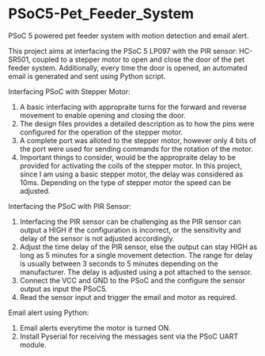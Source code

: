 # PSoC5-Pet_Feeder_System
PSoC 5 powered pet feeder system with motion detection and email alert.


This project aims at interfacing the PSoC 5 LP097 with the PIR sensor: HC-SR501, coupled to a stepper motor to open and close the door of the pet feeder system. Additionally, every time the door is opened, an automated email is generated and sent using Python script.

Interfacing PSoC with Stepper Motor: 
1. A basic interfacing with appropraite turns for the forward and reverse movement to enable opening and closing the door.
2. The design files provides a detailed description as to how the pins were configured for the operation of the stepper motor.
3. A complete port was alloted to the stepper motor, however only 4 bits of the port were used for sending commands for the rotation of the motor.
4. Important things to consider, would be the appropraite delay to be provided for activating the coils of the stepper motor. In this project, since I am using a basic stepper motor, the delay was considered as 10ms. Depending on the type of stepper motor the speed can be adjusted.


Interfacing the PSoC with PIR Sensor:
1. Interfacing the PIR sensor can be challenging as the PIR sensor can output a HIGH if the configuration is incorrect, or the sensitivity and delay of the sensor is not adjusted accordingly.
2. Adjust the time delay of the PIR sensor, else the output can stay HIGH as long as 5 minutes for a single movement detection. The range for delay is usually between 3 seconds to 5 minutes depending on the manufacturer. The delay is adjusted using a pot attached to the sensor.
3. Connect the VCC and GND to the PSoC and the configure the sensor output as input the PSoC5. 
4. Read the sensor input and trigger the email and motor as required.

Email alert using Python:
1. Email alerts everytime the motor is turned ON.
2. Install Pyserial for receiving the messages sent via the PSoC UART module. 
